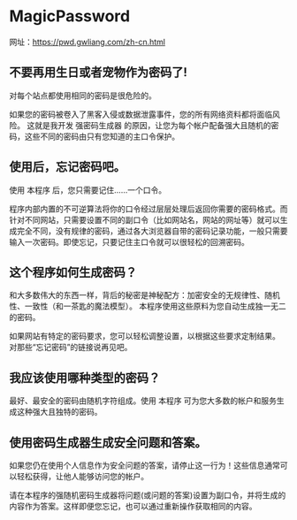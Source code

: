 # MagicPassword
网址：https://pwd.gwliang.com/zh-cn.html
## 不要再用生日或者宠物作为密码了!
对每个站点都使用相同的密码是很危险的。

如果您的密码被卷入了黑客入侵或数据泄露事件，您的所有网络资料都将面临风险。 这就是我开发 强密码生成器 的原因，让您为每个帐户配备强大且随机的密码，这些不同的密码由只有您知道的主口令保护。
## 使用后，忘记密码吧。
使用 本程序 后，您只需要记住……一个口令。

程序内部内置的不可逆算法将你的口令经过层层处理后返回你需要的密码格式。而针对不同网站，只需要设置不同的副口令（比如网站名，网站的网址等）就可以生成完全不同，没有规律的密码，通过各大浏览器自带的密码记录功能，一般只需要输入一次密码。即使忘记，只要记住主口令就可以很轻松的回溯密码。

## 这个程序如何生成密码？
和大多数伟大的东西一样，背后的秘密是神秘配方：加密安全的无规律性、随机性、一致性（和一茶匙的魔法模型）。 本程序使用这些原料为您自动生成独一无二的密码。

如果网站有特定的密码要求，您可以轻松调整设置，以根据这些要求定制结果。 对那些“忘记密码”的链接说再见吧。
## 我应该使用哪种类型的密码？
最好、最安全的密码由随机字符组成。使用 本程序 可为您大多数的帐户和服务生成这种强大且独特的密码。

## 使用密码生成器生成安全问题和答案。
如果您仍在使用个人信息作为安全问题的答案，请停止这一行为！这些信息通常可以轻松获得，让他人能够访问您的帐户。

请在本程序的强随机密码生成器将问题(或问题的答案)设置为副口令，并将生成的内容作为答案。这样即便您忘记，也可以通过重新操作获取相同的内容。
